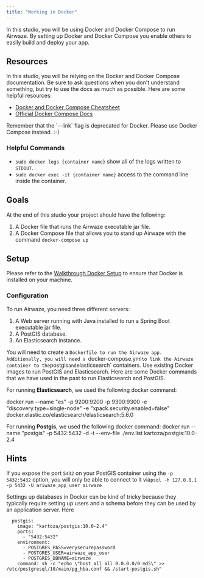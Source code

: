 ```yaml
---
title: "Working in Docker"
---
```


In this studio, you will be using Docker and Docker Compose to run Airwaze.  By setting up Docker and Docker Compose you enable others to easily build and deploy your app.

## Resources

In this studio, you will be relying on the Docker and Docker Compose documentation.  Be sure to ask questions when you don't understand something, but try to use the docs as much as possible.  Here are some helpful resources:

* [Docker and Docker Compose Cheatsheet](https://devhints.io/docker-compose)
* [Official Docker Compose Docs](https://docs.docker.com/compose)

<aside class="aside-warning">
  Remember that the `--link` flag is deprecated for Docker. Please use Docker Compose instead.  :-)
</aside>

### Helpful Commands

* `sudo docker logs {container name}` show all of the logs written to `STDOUT`.
* `sudo docker exec -it {container name}` access to the command line inside the container.

## Goals

At the end of this studio your project should have the following:
1. A Docker file that runs the Airwaze executable jar file. 
2. A Docker Compose file that allows you to stand up Airwaze with the command `docker-compose up` 

## Setup

Please refer to the [Walkthrough Docker Setup](../../walkthroughs/docker) to ensure that Docker is installed on your machine.

### Configuration

To run Airwaze, you need three different servers:
1. A Web server running with Java installed to run a Spring Boot executable jar file.
2. A PostGIS database.
3. An Elasticsearch instance.

You will need to create a `Dockerfile to run the Airwaze app.  Additionally, you will need a `docker-compose.yml` to link the Airwaze container to the `postgis` and `elasticsearch` containers.  Use existing Docker images to run PostGIS and Elasticsearch.  Here are some Docker commands that we have used in the past to run Elasticsearch and PostGIS.

For running **Elasticsearch**, we used the following docker command:

docker run --name "es" -p 9200:9200 -p 9300:9300 -e "discovery.type=single-node"  -e "xpack.security.enabled=false" docker.elastic.co/elasticsearch/elasticsearch:5.6.0

For running **Postgis**, we used the following docker command:
docker run --name "postgis" -p 5432:5432 -d -t --env-file ./env.list kartoza/postgis:10.0-2.4

## Hints

If you expose the port `5432` on your PostGIS container using the `-p 5432:5432` option, you will only be able to connect to it via`psql -h 127.0.0.1 -p 5432 -U ariwaze_app_user airwaze`

Settings up databases in Docker can be kind of tricky because they typically require setting up users and a schema before they can be used by an application server. Here 

```
  postgis:
    image: "kartoza/postgis:10.0-2.4"
    ports:
      - "5432:5432"
    environment:
      - POSTGRES_PASS=verysecurepassword
      - POSTGRES_USER=airwaze_app_user
      - POSTGRES_DBNAME=airwaze
    command: sh -c "echo \"host all all 0.0.0.0/0 md5\" >> /etc/postgresql/10/main/pg_hba.conf && /start-postgis.sh"
```
